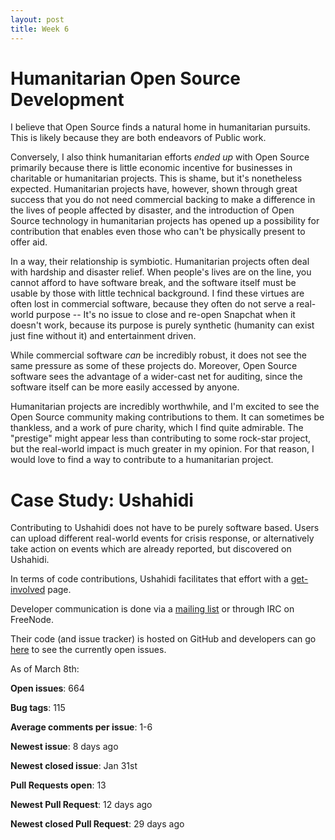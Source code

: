 ```yaml
---
layout: post
title: Week 6
---
```


# Humanitarian Open Source Development

I believe that Open Source finds a natural home in humanitarian pursuits. This is likely because they are both endeavors
of Public work.

Conversely, I also think humanitarian efforts *ended up* with Open Source primarily because there is little economic incentive
for businesses in charitable or humanitarian projects. This is shame, but it's nonetheless expected. Humanitarian projects have, however, shown
through great success that you do not need commercial backing to make a difference in the lives of people affected by disaster, and the
introduction of Open Source technology in humanitarian projects has opened up a possibility for contribution that enables even those who
can't be physically present to offer aid.

In a way, their relationship is symbiotic. Humanitarian projects often deal with hardship and disaster relief. When people's lives are on
the line, you cannot afford to have software break, and the software itself must be usable by those with little technical background. I find
these virtues are often lost in commercial software, because they often do not serve a real-world purpose -- It's no issue to close and re-open 
Snapchat when it doesn't work, because its purpose is purely synthetic (humanity can exist just fine without it) and entertainment driven. 

While commercial software *can* be incredibly robust, it does not see the same pressure as some of these projects do. Moreover, Open Source software
sees the advantage of a wider-cast net for auditing, since the software itself can be more easily accessed by anyone. 

Humanitarian projects are incredibly worthwhile, and I'm excited to see the Open Source community making contributions to them. It can sometimes be
thankless, and a work of pure charity, which I find quite admirable. The "prestige" might appear less than contributing to some rock-star project, but
the real-world impact is much greater in my opinion. For that reason, I would love to find a way to contribute to a humanitarian project.

# Case Study: Ushahidi

Contributing to Ushahidi does not have to be purely software based. Users can upload different real-world events for crisis response, or alternatively
take action on events which are already reported, but discovered on Ushahidi.

In terms of code contributions, Ushahidi facilitates that effort with a [get-involved](https://www.ushahidi.com/support/get-involved) page.

Developer communication is done via a [mailing list](http://list.ushahidi.com/) or through IRC on FreeNode. 

Their code (and issue tracker) is hosted on GitHub and developers can go [here](https://github.com/ushahidi/platform/issues) to see the currently
open issues. 

As of March 8th:

**Open issues**: 664

**Bug tags**: 115

**Average comments per issue**: 1-6

**Newest issue**: 8 days ago

**Newest closed issue**: Jan 31st

**Pull Requests open**: 13

**Newest Pull Request**: 12 days ago

**Newest closed Pull Request**: 29 days ago


